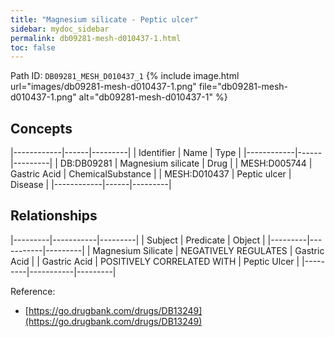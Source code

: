 ```yaml
---
title: "Magnesium silicate - Peptic ulcer"
sidebar: mydoc_sidebar
permalink: db09281-mesh-d010437-1.html
toc: false 
---
```



Path ID: `DB09281_MESH_D010437_1`
{% include image.html url="images/db09281-mesh-d010437-1.png" file="db09281-mesh-d010437-1.png" alt="db09281-mesh-d010437-1" %}

## Concepts

|------------|------|---------|
| Identifier | Name | Type    |
|------------|------|---------|
| DB:DB09281 | Magnesium silicate | Drug |
| MESH:D005744 | Gastric Acid | ChemicalSubstance |
| MESH:D010437 | Peptic ulcer | Disease |
|------------|------|---------|

## Relationships

|---------|-----------|---------|
| Subject | Predicate | Object  |
|---------|-----------|---------|
| Magnesium Silicate | NEGATIVELY REGULATES | Gastric Acid |
| Gastric Acid | POSITIVELY CORRELATED WITH | Peptic Ulcer |
|---------|-----------|---------|

Reference: 
  - [https://go.drugbank.com/drugs/DB13249](https://go.drugbank.com/drugs/DB13249)
